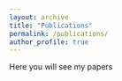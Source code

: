 ```yaml
---
layout: archive
title: "Publications"
permalink: /publications/
author_profile: true
---
```


Here you will see my papers
